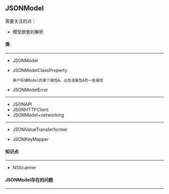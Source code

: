 ## JSONModel

需要关注的点：

- 模型嵌套的解析



#### 类

----

- JSONModel

- JSONModelClassProperty

  `用户存储Model的某个属性A，以及该属性A的一些属性`

- JSONModelError

-----

- JSONAPI
- JSONHTTPClient
- JSONModel+networking

-----

- JSONValueTransferformer

- JSONKeyMapper



#### 知识点

-----

- NSScanner



#### JSONModel存在的问题

------

